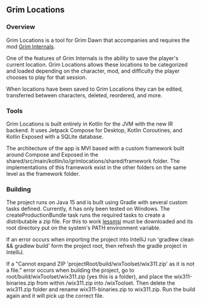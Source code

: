 ## Grim Locations

### Overview
Grim Locations is a tool for Grim Dawn that accompanies and requires the mod [Grim Internals](https://forums.crateentertainment.com/t/tool-grim-internals).

One of the features of Grim Internals is the ability to save the player's current location. Grim Locations allows these locations to be categorized and loaded depending on the character, mod, and difficulty the player chooses to play for that session.

When locations have been saved to Grim Locations they can be edited, transferred between characters, deleted, reordered, and more.

### Tools

Grim Locations is built entirely in Kotlin for the JVM with the new IR backend. It uses Jetpack Compose for Desktop, Kotlin Coroutines, and Kotlin Exposed with a SQLite database.

The architecture of the app is MVI based with a custom framework built around Compose and Exposed in the shared/src/main/kotlin/io/grimlocations/shared/framework folder. The implementations of this framework exist in the other folders on the same level as the framework folder.

### Building
The project runs on Java 15 and is built using Gradle with several custom tasks defined. Currently, it has only been tested on Windows. The createProductionBundle task runs the required tasks to create a distributable a zip file. For this to work [lessmsi](https://lessmsi.activescott.com/) must be downloaded and its root directory put on the system's PATH environment variable.

If an error occurs when importing the project into IntelliJ run 'gradlew clean && gradlew build' form the project root, then refresh the gradle project in IntelliJ.

If a "Cannot expand ZIP 'projectRoot/build/wixToolset/wix311.zip' as it is not a file." error occurs when building the project, go to root/build/wixToolset/wix311.zip (yes this is a folder), and place the wix311-binaries.zip from within /wix311.zip into /wixToolset. Then delete the wix311.zip folder and rename wix311-binaries.zip to wix311.zip. Run the build again and it will pick up the correct file.
